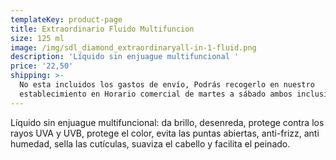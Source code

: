 ```yaml
---
templateKey: product-page
title: Extraordinario Fluido Multifuncion
size: 125 ml
image: /img/sdl_diamond_extraordinaryall-in-1-fluid.png
description: 'Líquido sin enjuague multifuncional '
price: '22,50'
shipping: >-
  No esta incluidos los gastos de envío, Podrás recogerlo en nuestro
  establecimiento en Horario comercial de martes a sábado ambos inclusive.
---
```

Líquido sin enjuague multifuncional: da brillo, desenreda, protege contra los rayos UVA y UVB, protege el color, evita las puntas abiertas, anti-frizz, anti humedad, sella las cutículas, suaviza el cabello y facilita el peinado.
